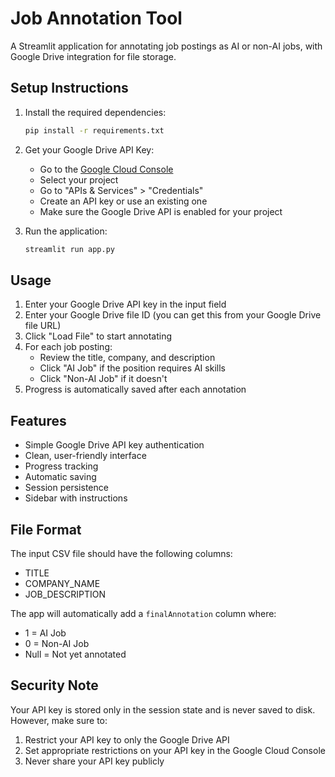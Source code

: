 # Job Annotation Tool

A Streamlit application for annotating job postings as AI or non-AI jobs, with Google Drive integration for file storage.

## Setup Instructions

1. Install the required dependencies:
   ```bash
   pip install -r requirements.txt
   ```

2. Get your Google Drive API Key:
   - Go to the [Google Cloud Console](https://console.cloud.google.com/)
   - Select your project
   - Go to "APIs & Services" > "Credentials"
   - Create an API key or use an existing one
   - Make sure the Google Drive API is enabled for your project

3. Run the application:
   ```bash
   streamlit run app.py
   ```

## Usage

1. Enter your Google Drive API key in the input field
2. Enter your Google Drive file ID (you can get this from your Google Drive file URL)
3. Click "Load File" to start annotating
4. For each job posting:
   - Review the title, company, and description
   - Click "AI Job" if the position requires AI skills
   - Click "Non-AI Job" if it doesn't
5. Progress is automatically saved after each annotation

## Features

- Simple Google Drive API key authentication
- Clean, user-friendly interface
- Progress tracking
- Automatic saving
- Session persistence
- Sidebar with instructions

## File Format

The input CSV file should have the following columns:
- TITLE
- COMPANY_NAME
- JOB_DESCRIPTION

The app will automatically add a `finalAnnotation` column where:
- 1 = AI Job
- 0 = Non-AI Job
- Null = Not yet annotated

## Security Note

Your API key is stored only in the session state and is never saved to disk. However, make sure to:
1. Restrict your API key to only the Google Drive API
2. Set appropriate restrictions on your API key in the Google Cloud Console
3. Never share your API key publicly 